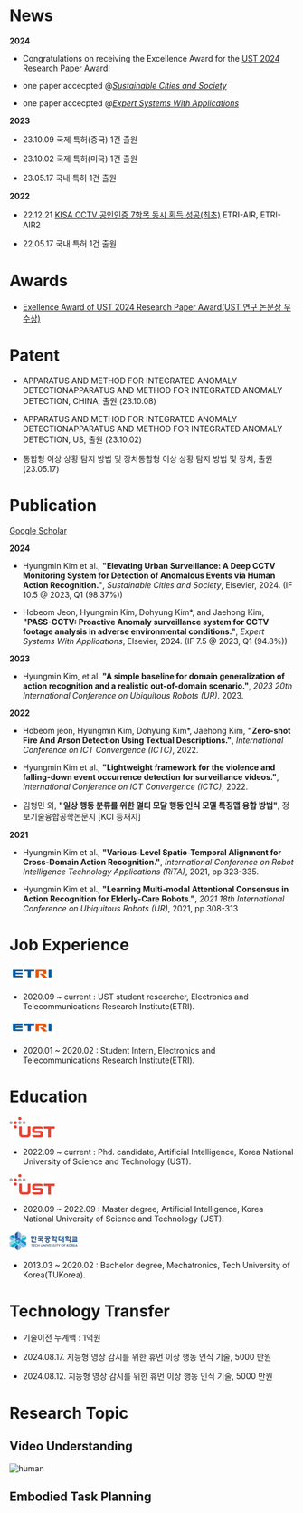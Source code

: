 # News

  **2024**

  - Congratulations on receiving the Excellence Award for the [UST 2024 Research Paper Award](https://www.etnews.com/20241223000402)!
  
  - one paper accecpted @*[Sustainable Cities and Society](https://www.sciencedirect.com/journal/sustainable-cities-and-society)*

  - one paper accecpted @*[Expert Systems With Applications](https://www.sciencedirect.com/journal/expert-systems-with-applications)*

  **2023**

  - 23.10.09 국제 특허(중국) 1건 출원
  
  - 23.10.02 국제 특허(미국) 1건 출원
  
  - 23.05.17 국내 특허 1건 출원 

  **2022** 
  
  - 22.12.21 [KISA CCTV 공인인증 7항목 동시 획득 성공(최초)](https://mobile.newsis.com/view.html?ar_id=NISX20230208_0002185475&cID=&pID=00#_enliplee) ETRI-AIR, ETRI-AIR2

  - 22.05.17 국내 특허 1건 출원

# Awards

- [Exellence Award of UST 2024 Research Paper Award(UST 연구 논문상 우수상)](https://www.etnews.com/20241223000402)

# Patent 

  - APPARATUS AND METHOD FOR INTEGRATED ANOMALY DETECTIONAPPARATUS AND METHOD FOR INTEGRATED ANOMALY DETECTION, CHINA, 출원 (23.10.08)

  - APPARATUS AND METHOD FOR INTEGRATED ANOMALY DETECTIONAPPARATUS AND METHOD FOR INTEGRATED ANOMALY DETECTION, US, 출원 (23.10.02)

  - 통합형 이상 상황 탐지 방법 및 장치통합형 이상 상황 탐지 방법 및 장치, 출원 (23.05.17)

# Publication

  [Google Scholar](https://scholar.google.com/citations?user=GtOKDNoAAAAJ&hl=ko)

  **2024**
  
  - Hyungmin Kim et al., **"Elevating Urban Surveillance: A Deep CCTV Monitoring System for Detection of Anomalous Events via Human Action Recognition."**, *Sustainable Cities and Society*, Elsevier, 2024. (IF 10.5 @ 2023, Q1 (98.37%))

  - Hobeom Jeon, Hyungmin Kim, Dohyung Kim*, and Jaehong Kim, **"PASS-CCTV: Proactive Anomaly surveillance system for CCTV footage analysis in adverse environmental conditions."**, *Expert Systems With Applications*, Elsevier, 2024. (IF 7.5 @ 2023, Q1 (94.8%))

  **2023** 

  - Hyungmin Kim, et al. **"A simple baseline for domain generalization of action recognition and a realistic out-of-domain scenario."**, *2023 20th International Conference on Ubiquitous Robots (UR)*. 2023.

  **2022** 
  - Hobeom jeon, Hyungmin Kim, Dohyung Kim*, Jaehong Kim, **"Zero-shot Fire And Arson Detection Using Textual Descriptions."**, *International Conference on ICT Convergence (ICTC)*, 2022.
  
  - Hyungmin Kim et al., **"Lightweight framework for the violence and falling-down event occurrence detection for surveillance videos."**, *International Conference on ICT Convergence (ICTC)*, 2022.
  
  - 김형민 외, **"일상 행동 분류를 위한 멀티 모달 행동 인식 모델 특징맵 융합 방법"**, 정보기술융합공학논문지 [KCI 등재지]
  
  **2021**

  - Hyungmin Kim et al., **"Various-Level Spatio-Temporal Alignment for Cross-Domain Action Recognition."**, *International Conference on Robot Intelligence Technology Applications (RiTA)*, 2021, pp.323-335. 

  - Hyungmin Kim et al., **"Learning Multi-modal Attentional Consensus in Action Recognition for Elderly-Care Robots."**, *2021 18th International Conference on Ubiquitous Robots (UR)*, 2021, pp.308-313 

# Job Experience 

  ![etri](/assets/etri.png)

  - 2020.09 ~ current : UST student researcher, Electronics and Telecommunications Research Institute(ETRI).

  ![etri](/assets/etri.png) 

  - 2020.01 ~ 2020.02 : Student Intern, Electronics and Telecommunications Research Institute(ETRI).

# Education

  ![ust](/assets/ust.png)

  -  2022.09 ~ current : Phd. candidate, Artificial Intelligence, Korea National University of Science and Technology (UST).
  
  ![ust](/assets/ust.png)

  -  2020.09 ~ 2022.09 : Master degree, Artificial Intelligence, Korea National University of Science and Technology (UST). 

  ![tukorea](/assets/tukorea.png)  

  - 2013.03 ~ 2020.02 : Bachelor degree, Mechatronics, Tech University of Korea(TUKorea).

# Technology Transfer

 - 기술이전 누계액 : 1억원

 - 2024.08.17. 지능형 영상 감시를 위한 휴먼 이상 행동 인식 기술, 5000 만원
  
 - 2024.08.12. 지능형 영상 감시를 위한 휴먼 이상 행동 인식 기술, 5000 만원

# Research Topic

## Video Understanding 

![human](/assets/violence02.gif)

## Embodied Task Planning 



